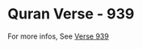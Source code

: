 # Quran Verse - 939 

For more infos, See [Verse 939](https://www.quranbookk.com/quran/search?q=939)